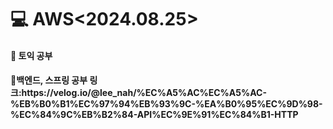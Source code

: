 <h1>💻 AWS<2024.08.25></h1>
<h4>📖 토익 공부<br>


<h4>📖백엔드, 스프링 공부
링크:https://velog.io/@lee_nah/%EC%A5%AC%EC%A5%AC-%EB%B0%B1%EC%97%94%EB%93%9C-%EA%B0%95%EC%9D%98-%EC%84%9C%EB%B2%84-API%EC%9E%91%EC%84%B1-HTTP